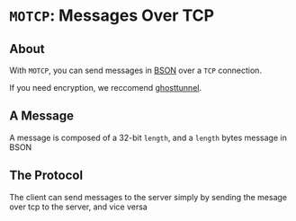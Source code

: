 # `MOTCP`: Messages Over TCP


## About

With `MOTCP`, you can send messages in [BSON](https://bsonspec.org/) over a `TCP` connection.

If you need encryption, we reccomend [ghosttunnel](https://github.com/ghostunnel/ghostunnel).

## A Message

A message is composed of a 32-bit `length`, and a `length` bytes message in BSON

## The Protocol

The client can send messages to the server simply by sending the mesage over tcp to the server, and vice versa
